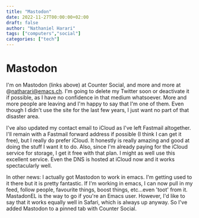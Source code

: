 ```yaml
---
title: "Mastodon"
date: 2022-11-27T00:00:00+02:00
draft: false
author: "Nathaniel Harari"
tags: ["computers","social"]
categories: ["tech"]
---
```

# Mastodon

I'm on Mastodon (links above) at Counter Social, and more and more at @natharari@emacs.ch. I'm going to delete my Twitter soon or deactivate it if possible, as I have no confidence in that medium whatsoever. More and more people are leaving and I'm happy to say that I'm one of them. Even though I didn't use the site for the last few years, I just want no part of that disaster area.

I've also updated my contact email to iCloud as I've left Fastmail altogether. I'll remain with a Fastmail forward address if possible (I think I can get it free), but I really do prefer iCloud. It honestly is really amazing and good at doing the stuff I want it to do. Also, since I'm already paying for the iCloud service for storage, I get it free with that plan. I might as well use this excellent service. Even the DNS is hosted at iCloud now and it works spectacularly well.

In other news: I actually got Mastodon to work in emacs. I'm getting used to it there but it is pretty fantastic. If I'm working in emacs, I can now pull in my feed, follow people, favourite things, boost things, etc...even 'toot' from it. MastadonEL is the way to go if you're an Emacs user. However, I'd like to say that it works equally well in Safari, which is always up anyway. So I've added Mastodon to a pinned tab with Counter Social.
